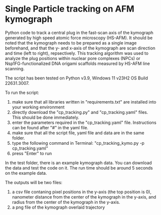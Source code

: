 # Single Particle tracking on AFM kymograph
Python code to track a central plug in the fast-scan axis of the kymograph generated by high speed atomic force microscopy (HS-AFM).
It should be noted that the kymograph needs to be prepared as a single image beforehand, and that the y- and x-axis of the kymograph are scan direction and time (left to right), repsectively. 
This tracking algorithm was used to analyze the plug positions within nuclear pore complexes (NPCs) or Nsp1FG-functionalized DNA origami scaffolds measured by HS-AFM line scanning.

The script has been tested on Python v3.9, Windows 11 v23H2 OS Build 22631.3007.

To run the script:

1. make sure that all libraries written in "requirements.txt" are installed into your working environment
2. directly download the "cp_tracking.py" and "cp_tracking.yaml" files. This should be done immediately.
3. enter the parameters required in the "cp_tracking.yaml" file. Instructions can be found after "#" in the yaml file.
4. make sure that all the script file, yaml file and data are in the same folder.
5. type the following command in Terminal: "cp_tracking_kymo.py -p cp_tracking.yaml"
6. press "Enter" to run

In the test folder, there is an example kymograph data. You can download the data and test the code on it.
The run time should be around 5 seconds on the example data.
   
The outputs will be two files:

1. a csv file contaning pixel positions in the y-axis (the top position is 0), nanometer distance from the center of the kymograph in the y-axis, and radius from the center of the kymograph in the y-axis.
2. a png file of the kymograph overlaid trajectory 
